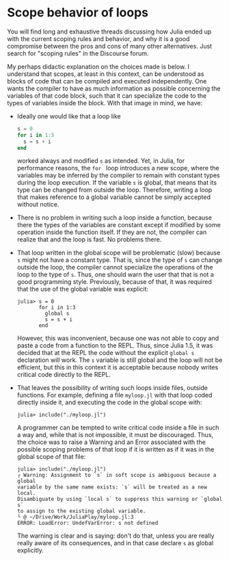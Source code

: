 # Scope behavior of loops

You will find long and exhaustive threads discussing how Julia ended up with the current scoping rules and behavior, and why it is a good compromise between the pros and cons of many other alternatives. Just search for "scoping rules" in the Discourse forum.

My perhaps didactic explanation on the choices made is below. I understand that scopes, at least in this context, can be understood as blocks of code that can be compiled and executed independently. One wants the compiler to have as much information as possible concerning the variables of that code block, such that it can specialize the code to the types of variables inside the block. With that image in mind, we have: 

- Ideally one would like that a loop like 

  ```julia
  s = 0
  for i in 1:3
    s = s + i
  end
  ```
  
  worked always and modified `s` as intended. Yet, in Julia, for performance reasons, the `for ` loop introduces a new scope, where the variables may be inferred by the compiler to remain with constant types during the loop execution. If the variable `s` is global, that means that its type can be changed from outside the loop.  Therefore, writing a loop that makes reference to a global variable cannot be simply accepted without notice. 

- There is no problem in writing such a loop inside a function, because there the types of the variables are constant except if modified by some operation inside the function itself. If they are not, the compiler can realize that and the loop is fast. No problems there.

- That loop written in the global scope will be problematic (slow) because `s` might not have a constant type. That is, since the type of `s` can change outside the loop, the compiler cannot specialize the operations of the loop to the type of `s`. Thus, one should warn the user that that is not a good programming style. Previously, because of that, it was required that the use of the global variable was explicit:
  ```julia-repl
  julia> s = 0
         for i in 1:3
           global s
           s = s + i
         end
  ```
  However, this was inconvenient, because one was not able to copy and paste a code from a function to the REPL. Thus, since Julia 1.5, it was decided that at the REPL the code without the explicit `global s` declaration will work. The `s` variable is still global and the loop will not be efficient, but this in this context it is acceptable because nobody writes critical code directly to the REPL.

- That leaves the possibility of writing such loops inside files, outside functions. For example, defining a file `myloop.jl` with that loop coded directly inside it, and executing the code in the global scope with: 
  ```julia-repl
  julia> include("./myloop.jl")
  ```
  A programmer can be tempted to write critical code inside a file in such a way and, while that is not impossible, it must be discouraged. Thus, the choice was to raise a Warning and an Error associated with the possible scoping problems of that loop if it is written as if it was in the global scope of that file: 
  ```julia-repl
  julia> include("./myloop.jl")
  ┌ Warning: Assignment to `s` in soft scope is ambiguous because a global
  variable by the same name exists: `s` will be treated as a new local.
  Disambiguate by using `local s` to suppress this warning or `global s`
  to assign to the existing global variable.
  └ @ ~/Drive/Work/JuliaPlay/myloop.jl:3
  ERROR: LoadError: UndefVarError: s not defined
  ```
  The warning is clear and is saying: don't  do that, unless you are really really aware of its consequences, and in that case declare `s` as global explicitly.

